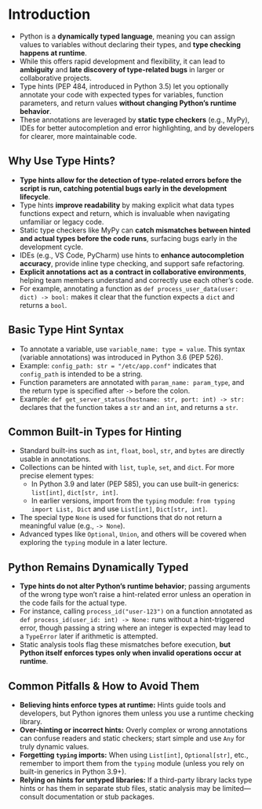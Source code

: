 # Introduction

- Python is a **dynamically typed language**, meaning you can assign values to variables without declaring their types, and **type checking happens at runtime**.
- While this offers rapid development and flexibility, it can lead to **ambiguity** and **late discovery of type-related bugs** in larger or collaborative projects.
- Type hints (PEP 484, introduced in Python 3.5) let you optionally annotate your code with expected types for variables, function parameters, and return values **without changing Python’s runtime behavior**.
- These annotations are leveraged by **static type checkers** (e.g., MyPy), IDEs for better autocompletion and error highlighting, and by developers for clearer, more maintainable code.

## Why Use Type Hints?

- **Type hints allow for the detection of type-related errors before the script is run, catching potential bugs early in the development lifecycle**.
- Type hints **improve readability** by making explicit what data types functions expect and return, which is invaluable when navigating unfamiliar or legacy code.
- Static type checkers like MyPy can **catch mismatches between hinted and actual types before the code runs**, surfacing bugs early in the development cycle.
- IDEs (e.g., VS Code, PyCharm) use hints to **enhance autocompletion accuracy**, provide inline type checking, and support safe refactoring.
- **Explicit annotations act as a contract in collaborative environments**, helping team members understand and correctly use each other’s code.
- For example, annotating a function as `def process_user_data(user: dict) -> bool:` makes it clear that the function expects a `dict` and returns a `bool`.

## Basic Type Hint Syntax

- To annotate a variable, use `variable_name: type = value`. This syntax (variable annotations) was introduced in Python 3.6 (PEP 526).
- Example: `config_path: str = "/etc/app.conf"` indicates that `config_path` is intended to be a string.
- Function parameters are annotated with `param_name: param_type`, and the return type is specified after `->` before the colon.
- Example: `def get_server_status(hostname: str, port: int) -> str:` declares that the function takes a `str` and an `int`, and returns a `str`.

## Common Built-in Types for Hinting

- Standard built-ins such as `int`, `float`, `bool`, `str`, and `bytes` are directly usable in annotations.
- Collections can be hinted with `list`, `tuple`, `set`, and `dict`. For more precise element types:
  - In Python 3.9 and later (PEP 585), you can use built-in generics: `list[int]`, `dict[str, int]`.
  - In earlier versions, import from the `typing` module: `from typing import List, Dict` and use `List[int]`, `Dict[str, int]`.
- The special type `None` is used for functions that do not return a meaningful value (e.g., `-> None`).
- Advanced types like `Optional`, `Union`, and others will be covered when exploring the `typing` module in a later lecture.

## Python Remains Dynamically Typed

- **Type hints do not alter Python’s runtime behavior**; passing arguments of the wrong type won’t raise a hint-related error unless an operation in the code fails for the actual type.
- For instance, calling `process_id("user-123")` on a function annotated as `def process_id(user_id: int) -> None:` runs without a hint-triggered error, though passing a string where an integer is expected may lead to a `TypeError` later if arithmetic is attempted.
- Static analysis tools flag these mismatches before execution, **but Python itself enforces types only when invalid operations occur at runtime**.

## Common Pitfalls & How to Avoid Them

- **Believing hints enforce types at runtime:** Hints guide tools and developers, but Python ignores them unless you use a runtime checking library.
- **Over-hinting or incorrect hints:** Overly complex or wrong annotations can confuse readers and static checkers; start simple and use `Any` for truly dynamic values.
- **Forgetting `typing` imports:** When using `List[int]`, `Optional[str]`, etc., remember to import them from the `typing` module (unless you rely on built-in generics in Python 3.9+).
- **Relying on hints for untyped libraries:** If a third-party library lacks type hints or has them in separate stub files, static analysis may be limited—consult documentation or stub packages.
